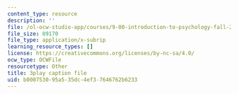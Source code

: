 ```yaml
---
content_type: resource
description: ''
file: /ol-ocw-studio-app/courses/9-00-introduction-to-psychology-fall-2004/b000753095a535dc4ef37646762b6233_10501.srt
file_size: 89170
file_type: application/x-subrip
learning_resource_types: []
license: https://creativecommons.org/licenses/by-nc-sa/4.0/
ocw_type: OCWFile
resourcetype: Other
title: 3play caption file
uid: b0007530-95a5-35dc-4ef3-7646762b6233
---
```

